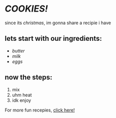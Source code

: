 # _COOKIES!_
since its _christmas_, im gonna share a recipie i have
## lets start with our **ingredients**:
 * *butter*
 * *milk*
 * *eggs*


## now the **steps**:
1. mix
2. uhm heat 
3. idk enjoy

 For more fun recepies, [click here!](https://www.tasteofhome.com/collection/the-best-cookie-recipes/)
  
  

